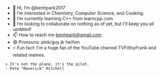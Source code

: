- 👋 Hi, I’m @benhpark2017
- 👀 I’m interested in Chemistry, Computer Science, and Cooking.
- 🌱 I’m currently learning C++ from learncpp.com.
- 💞️ I’m looking to collaborate on nothing as of yet, but I'll keep you all updated!
- 📫 How to reach me benhpark@gmail.com
- 😄 Pronouns: pink/guy jk he/him
- ⚡ Fun fact: I'm a huge fan of the YouTube channel TVFilthyFrank and related memes.

```
> It's not the plane, it's the pilot. 
- Pete "Maverick" Mitchell
```

<!---
benhpark2017/benhpark2017 is a ✨ special ✨ repository because its `README.md` (this file) appears on your GitHub profile.
You can click the Preview link to take a look at your changes.
--->

